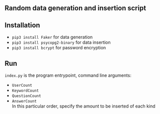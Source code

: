 ## Random data generation and insertion script

## Installation
* `pip3 install Faker` for data generation
* `pip3 install psycopg2-binary` for data insertion
* `pip3 install bcrypt` for password encryption 

## Run
`index.py` is the program entrypoint, command line arguments:  
* `UserCount`
* `KeywordCount`
* `QuestionCount`
* `AnswerCount`  
In this particular order, specify the amount to be inserted of each kind
